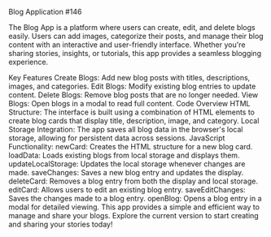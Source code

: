 Blog Application #146



The Blog App is a platform where users can create, edit, and delete blogs easily. Users can add images, categorize their posts, and manage their blog content with an interactive and user-friendly interface. Whether you're sharing stories, insights, or tutorials, this app provides a seamless blogging experience.

Key Features
Create Blogs: Add new blog posts with titles, descriptions, images, and categories.
Edit Blogs: Modify existing blog entries to update content.
Delete Blogs: Remove blog posts that are no longer needed.
View Blogs: Open blogs in a modal to read full content.
Code Overview
HTML Structure: The interface is built using a combination of HTML elements to create blog cards that display title, description, image, and category.
Local Storage Integration: The app saves all blog data in the browser's local storage, allowing for persistent data across sessions.
JavaScript Functionality:
newCard: Creates the HTML structure for a new blog card.
loadData: Loads existing blogs from local storage and displays them.
updateLocalStorage: Updates the local storage whenever changes are made.
saveChanges: Saves a new blog entry and updates the display.
deleteCard: Removes a blog entry from both the display and local storage.
editCard: Allows users to edit an existing blog entry.
saveEditChanges: Saves the changes made to a blog entry.
openBlog: Opens a blog entry in a modal for detailed viewing.
This app provides a simple and efficient way to manage and share your blogs. Explore the current version to start creating and sharing your stories today!